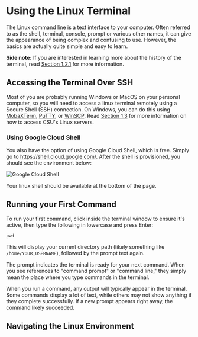 # Using the Linux Terminal

The Linux command line is a text interface to your computer. Often referred to as the shell, terminal, console, prompt or various other names, it can give the appearance of being complex and confusing to use. However, the basics are actually quite simple and easy to learn.

**Side note:** If you are interested in learning more about the history of the terminal, read [Section 1.2.1](./ch1.2.2-terminal-origins.md) for more information.

## Accessing the Terminal Over SSH

Most of you are probably running Windows or MacOS on your personal computer, so you will need to access a linux terminal remotely using a Secure Shell (SSH) connection. On Windows, you can do this using [MobaXTerm](./ch1.3.1-mobaxterm.md), [PuTTY](./ch1.3.2-putty.md), or [WinSCP](./ch1.3.3-winscp.md). Read [Section 1.3](./ch1.3-ssh-turnin.md) for more information on how to access CSU's Linux servers.

### Using Google Cloud Shell

You also have the option of using Google Cloud Shell, which is free. Simply go to <https://shell.cloud.google.com/>. After the shell is provisioned, you should see the environment below:

![Google Cloud Shell](./images/google-cloud-shell.png)

Your linux shell should be available at the bottom of the page.


## Running your First Command

To run your first command, click inside the terminal window to ensure it's active, then type the following in lowercase and press Enter:

    pwd


This will display your current directory path (likely something like `/home/YOUR_USERNAME`), followed by the prompt text again.

The prompt indicates the terminal is ready for your next command. When you see references to "command prompt" or "command line," they simply mean the place where you type commands in the terminal.

When you run a command, any output will typically appear in the terminal. Some commands display a lot of text, while others may not show anything if they complete successfully. If a new prompt appears right away, the command likely succeeded.

## Navigating the Linux Environment
